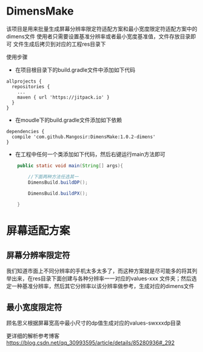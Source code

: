 # DimensMake

该项目是用来批量生成屏幕分辨率限定符适配方案和最小宽度限定符适配方案中的dimens文件
使用者只需要设置基准分辨率或者最小宽度基准值，文件存放目录即可
文件生成后拷贝到对应的工程res目录下

使用步骤

* 在项目根目录下的build.gradle文件中添加如下代码

```Gradle
allprojects {
  repositories {
    ...
    maven { url 'https://jitpack.io' }
  }
}
```

* 在moudle下的build.gradle文件添加如下依赖

```Gradle
dependencies {
  compile 'com.github.Mangosir:DimensMake:1.0.2-dimens'
}
```

* 在工程中任何一个类添加如下代码，然后右键运行main方法即可

```Java
    public static void main(String[] args){

        //下面两种方法任选其一
        DimensBuild.buildDP();
        
        DimensBuild.buildPX();

    }
```

# 屏幕适配方案

## 屏幕分辨率限定符

我们知道市面上不同分辨率的手机太多太多了，而这种方案就是尽可能多的将其列举出来，在res目录下面创建与各种分辨率一一对应的values-xxx 文件夹；然后选定一种基准分辨率，然后其它分辨率以该分辨率做参考，生成对应的dimens文件

## 最小宽度限定符

顾名思义根据屏幕宽高中最小尺寸的dp值生成对应的values-swxxxdp目录

更详细的解析参考博客
https://blog.csdn.net/qq_30993595/article/details/85280936#_292
